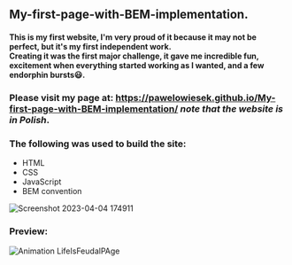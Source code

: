 <p align="center" width="100%">

## My-first-page-with-BEM-implementation.
#### This is my first website, **I'm very proud of it** because it may not be perfect, but it's my first independent work.<br> Creating it was the first major challenge, it gave me incredible fun, excitement when everything started working as I wanted, and a few endorphin bursts😃.
### Please visit my page at: https://pawelowiesek.github.io/My-first-page-with-BEM-implementation/ *note that the website is in Polish*.

### The following was used to build the site:
- HTML
- CSS
- JavaScript
- BEM convention

![Screenshot 2023-04-04 174911](https://user-images.githubusercontent.com/121549413/229847533-f6119fdc-36b5-4096-b9c1-9d14e2f3358e.png)

### Preview:

![Animation LifeIsFeudalPAge](https://user-images.githubusercontent.com/121549413/229846927-cc615ff1-39a5-4a30-bf66-5bc540c0cc1d.gif)

</p>

